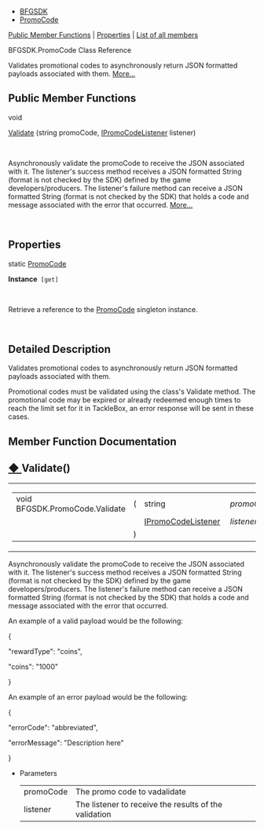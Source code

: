   - [BFGSDK](namespace_b_f_g_s_d_k.html)
  - [PromoCode](class_b_f_g_s_d_k_1_1_promo_code.html)

[Public Member Functions](#pub-methods) | [Properties](#properties) |
[List of all members](class_b_f_g_s_d_k_1_1_promo_code-members.html)

BFGSDK.PromoCode Class Reference

Validates promotional codes to asynchronously return JSON formatted
payloads associated with them.
[More...](class_b_f_g_s_d_k_1_1_promo_code.html#details)

##  Public Member Functions

void 

[Validate](class_b_f_g_s_d_k_1_1_promo_code.html#a7b6080eace862d6917b7d512dfcbcd65)
(string promoCode,
[IPromoCodeListener](interface_b_f_g_s_d_k_1_1_i_promo_code_listener.html)
listener)

 

Asynchronously validate the promoCode to receive the JSON associated
with it. The listener's success method receives a JSON formatted String
(format is not checked by the SDK) defined by the game
developers/producers. The listener's failure method can receive a JSON
formatted String (format is not checked by the SDK) that holds a code
and message associated with the error that occurred.
[More...](class_b_f_g_s_d_k_1_1_promo_code.html#a7b6080eace862d6917b7d512dfcbcd65)  

 

##  Properties

static [PromoCode](class_b_f_g_s_d_k_1_1_promo_code.html) 

**Instance**`  [get] `

 

Retrieve a reference to the
[PromoCode](class_b_f_g_s_d_k_1_1_promo_code.html "Validates promotional codes to asynchronously return JSON formatted payloads associated with them.")
singleton instance.  

 

## Detailed Description

Validates promotional codes to asynchronously return JSON formatted
payloads associated with them.

Promotional codes must be validated using the class's Validate method.
The promotional code may be expired or already redeemed enough times to
reach the limit set for it in TackleBox, an error response will be sent
in these cases.

## Member Function Documentation

## [◆ ](#a7b6080eace862d6917b7d512dfcbcd65)Validate()

<table>
<colgroup>
<col style="width: 50%" />
<col style="width: 50%" />
</colgroup>
<tbody>
<tr class="odd">
<td><table>
<tbody>
<tr class="odd">
<td>void BFGSDK.PromoCode.Validate</td>
<td>(</td>
<td>string </td>
<td><em>promoCode</em>,</td>
</tr>
<tr class="even">
<td></td>
<td></td>
<td><a href="interface_b_f_g_s_d_k_1_1_i_promo_code_listener.html" class="el">IPromoCodeListener</a> </td>
<td><em>listener</em> </td>
</tr>
<tr class="odd">
<td></td>
<td>)</td>
<td></td>
<td></td>
</tr>
</tbody>
</table></td>
<td><span class="mlabels"><span class="mlabel">inline</span></span></td>
</tr>
</tbody>
</table>

Asynchronously validate the promoCode to receive the JSON associated
with it. The listener's success method receives a JSON formatted String
(format is not checked by the SDK) defined by the game
developers/producers. The listener's failure method can receive a JSON
formatted String (format is not checked by the SDK) that holds a code
and message associated with the error that occurred.

An example of a valid payload would be the following:

{

"rewardType": "coins",

"coins": "1000"

}

An example of an error payload would be the following:

{

"errorCode": "abbreviated",

"errorMessage": "Description here"

}

  - Parameters
    
    |           |                                                       |
    | --------- | ----------------------------------------------------- |
    | promoCode | The promo code to vadalidate                          |
    | listener  | The listener to receive the results of the validation |
